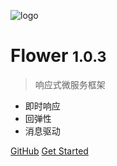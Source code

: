 ![logo]()
# Flower <small>1.0.3</small>

> 响应式微服务框架

- 即时响应
- 回弹性
- 消息驱动

[GitHub](https://github.com/zhihuili/flower)
[Get Started](/README.md)
